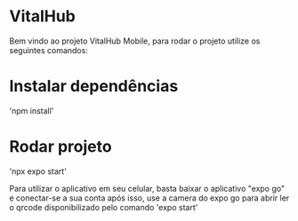 # VitalHub
Bem vindo ao projeto VitalHub Mobile, para rodar o projeto utilize os seguintes comandos:

# Instalar dependências
'npm install'

# Rodar projeto
'npx expo start'

Para utilizar o aplicativo em seu celular, basta baixar o aplicativo "expo go" e conectar-se a sua conta
após isso, use a camera do expo go para abrir ler o qrcode disponibilizado pelo comando 'expo start'

